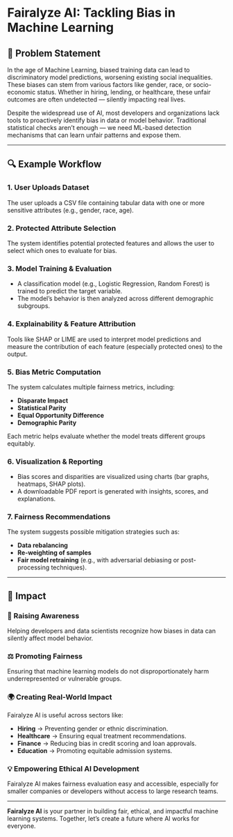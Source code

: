 # Fairalyze AI: Tackling Bias in Machine Learning

## 🧩 Problem Statement

In the age of Machine Learning, biased training data can lead to discriminatory model predictions, worsening existing social inequalities. These biases can stem from various factors like gender, race, or socio-economic status. Whether in hiring, lending, or healthcare, these unfair outcomes are often undetected — silently impacting real lives.

Despite the widespread use of AI, most developers and organizations lack tools to proactively identify bias in data or model behavior. Traditional statistical checks aren’t enough — we need ML-based detection mechanisms that can learn unfair patterns and expose them.

---

## 🔍 Example Workflow

### 1. User Uploads Dataset

The user uploads a CSV file containing tabular data with one or more sensitive attributes (e.g., gender, race, age).

### 2. Protected Attribute Selection

The system identifies potential protected features and allows the user to select which ones to evaluate for bias.

### 3. Model Training & Evaluation

- A classification model (e.g., Logistic Regression, Random Forest) is trained to predict the target variable.
- The model’s behavior is then analyzed across different demographic subgroups.

### 4. Explainability & Feature Attribution

Tools like SHAP or LIME are used to interpret model predictions and measure the contribution of each feature (especially protected ones) to the output.

### 5. Bias Metric Computation

The system calculates multiple fairness metrics, including:

- **Disparate Impact**
- **Statistical Parity**
- **Equal Opportunity Difference**
- **Demographic Parity**

Each metric helps evaluate whether the model treats different groups equitably.

### 6. Visualization & Reporting

- Bias scores and disparities are visualized using charts (bar graphs, heatmaps, SHAP plots).
- A downloadable PDF report is generated with insights, scores, and explanations.

### 7. Fairness Recommendations

The system suggests possible mitigation strategies such as:

- **Data rebalancing**
- **Re-weighting of samples**
- **Fair model retraining** (e.g., with adversarial debiasing or post-processing techniques).

---

## 🎯 Impact

### 🧠 Raising Awareness

Helping developers and data scientists recognize how biases in data can silently affect model behavior.

### ⚖️ Promoting Fairness

Ensuring that machine learning models do not disproportionately harm underrepresented or vulnerable groups.

### 🌍 Creating Real-World Impact

Fairalyze AI is useful across sectors like:

- **Hiring** → Preventing gender or ethnic discrimination.
- **Healthcare** → Ensuring equal treatment recommendations.
- **Finance** → Reducing bias in credit scoring and loan approvals.
- **Education** → Promoting equitable admission systems.

### 💡 Empowering Ethical AI Development

Fairalyze AI makes fairness evaluation easy and accessible, especially for smaller companies or developers without access to large research teams.

---

**Fairalyze AI** is your partner in building fair, ethical, and impactful machine learning systems. Together, let’s create a future where AI works for everyone.
